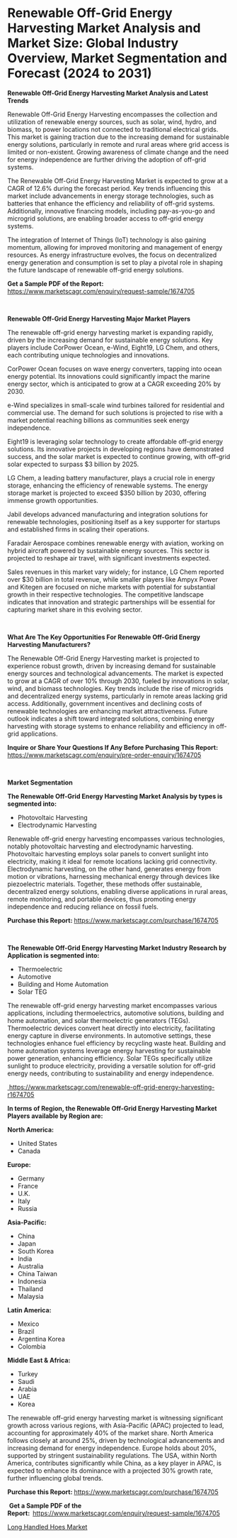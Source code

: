 <p><h1>Renewable Off-Grid Energy Harvesting Market Analysis and Market Size: Global Industry Overview, Market Segmentation and Forecast (2024 to 2031)</h1></p><p><strong>Renewable Off-Grid Energy Harvesting Market Analysis and Latest Trends</strong></p>
<p><p>Renewable Off-Grid Energy Harvesting encompasses the collection and utilization of renewable energy sources, such as solar, wind, hydro, and biomass, to power locations not connected to traditional electrical grids. This market is gaining traction due to the increasing demand for sustainable energy solutions, particularly in remote and rural areas where grid access is limited or non-existent. Growing awareness of climate change and the need for energy independence are further driving the adoption of off-grid systems.</p><p>The Renewable Off-Grid Energy Harvesting Market is expected to grow at a CAGR of 12.6% during the forecast period. Key trends influencing this market include advancements in energy storage technologies, such as batteries that enhance the efficiency and reliability of off-grid systems. Additionally, innovative financing models, including pay-as-you-go and microgrid solutions, are enabling broader access to off-grid energy systems.</p><p>The integration of Internet of Things (IoT) technology is also gaining momentum, allowing for improved monitoring and management of energy resources. As energy infrastructure evolves, the focus on decentralized energy generation and consumption is set to play a pivotal role in shaping the future landscape of renewable off-grid energy solutions.</p></p>
<p><strong>Get a Sample PDF of the Report:&nbsp;</strong> <a href="https://www.marketscagr.com/enquiry/request-sample/1674705?utm_campaign=1126&utm_medium=2&utm_source=Github&utm_content=ia&utm_term=28122024&utm_id=renewable-off-grid-energy-harvesting">https://www.marketscagr.com/enquiry/request-sample/1674705</a></p>
<p>&nbsp;</p>
<p><strong>Renewable Off-Grid Energy Harvesting Major Market Players</strong></p>
<p><p>The renewable off-grid energy harvesting market is expanding rapidly, driven by the increasing demand for sustainable energy solutions. Key players include CorPower Ocean, e-Wind, Eight19, LG Chem, and others, each contributing unique technologies and innovations.</p><p>CorPower Ocean focuses on wave energy converters, tapping into ocean energy potential. Its innovations could significantly impact the marine energy sector, which is anticipated to grow at a CAGR exceeding 20% by 2030.</p><p>e-Wind specializes in small-scale wind turbines tailored for residential and commercial use. The demand for such solutions is projected to rise with a market potential reaching billions as communities seek energy independence.</p><p>Eight19 is leveraging solar technology to create affordable off-grid energy solutions. Its innovative projects in developing regions have demonstrated success, and the solar market is expected to continue growing, with off-grid solar expected to surpass $3 billion by 2025.</p><p>LG Chem, a leading battery manufacturer, plays a crucial role in energy storage, enhancing the efficiency of renewable systems. The energy storage market is projected to exceed $350 billion by 2030, offering immense growth opportunities.</p><p>Jabil develops advanced manufacturing and integration solutions for renewable technologies, positioning itself as a key supporter for startups and established firms in scaling their operations.</p><p>Faradair Aerospace combines renewable energy with aviation, working on hybrid aircraft powered by sustainable energy sources. This sector is projected to reshape air travel, with significant investments expected.</p><p>Sales revenues in this market vary widely; for instance, LG Chem reported over $30 billion in total revenue, while smaller players like Ampyx Power and Kitegen are focused on niche markets with potential for substantial growth in their respective technologies. The competitive landscape indicates that innovation and strategic partnerships will be essential for capturing market share in this evolving sector.</p></p>
<p>&nbsp;</p>
<p><strong>What Are The Key Opportunities For Renewable Off-Grid Energy Harvesting Manufacturers?</strong></p>
<p><p>The Renewable Off-Grid Energy Harvesting market is projected to experience robust growth, driven by increasing demand for sustainable energy sources and technological advancements. The market is expected to grow at a CAGR of over 10% through 2030, fueled by innovations in solar, wind, and biomass technologies. Key trends include the rise of microgrids and decentralized energy systems, particularly in remote areas lacking grid access. Additionally, government incentives and declining costs of renewable technologies are enhancing market attractiveness. Future outlook indicates a shift toward integrated solutions, combining energy harvesting with storage systems to enhance reliability and efficiency in off-grid applications.</p></p>
<p><strong>Inquire or Share Your Questions If Any Before Purchasing This Report:</strong> <a href="https://www.marketscagr.com/enquiry/pre-order-enquiry/1674705?utm_campaign=1126&utm_medium=2&utm_source=Github&utm_content=ia&utm_term=28122024&utm_id=renewable-off-grid-energy-harvesting">https://www.marketscagr.com/enquiry/pre-order-enquiry/1674705</a></p>
<p>&nbsp;</p>
<p><strong>Market Segmentation</strong></p>
<p><strong>The Renewable Off-Grid Energy Harvesting Market Analysis by types is segmented into:</strong></p>
<p><ul><li>Photovoltaic Harvesting</li><li>Electrodynamic Harvesting</li></ul></p>
<p><p>Renewable off-grid energy harvesting encompasses various technologies, notably photovoltaic harvesting and electrodynamic harvesting. Photovoltaic harvesting employs solar panels to convert sunlight into electricity, making it ideal for remote locations lacking grid connectivity. Electrodynamic harvesting, on the other hand, generates energy from motion or vibrations, harnessing mechanical energy through devices like piezoelectric materials. Together, these methods offer sustainable, decentralized energy solutions, enabling diverse applications in rural areas, remote monitoring, and portable devices, thus promoting energy independence and reducing reliance on fossil fuels.</p></p>
<p><strong>Purchase this Report:&nbsp;</strong><a href="https://www.marketscagr.com/purchase/1674705?utm_campaign=1126&utm_medium=2&utm_source=Github&utm_content=ia&utm_term=28122024&utm_id=renewable-off-grid-energy-harvesting">https://www.marketscagr.com/purchase/1674705</a></p>
<p>&nbsp;</p>
<p><strong>The Renewable Off-Grid Energy Harvesting Market Industry Research by Application is segmented into:</strong></p>
<p><ul><li>Thermoelectric</li><li>Automotive</li><li>Building and Home Automation</li><li>Solar TEG</li></ul></p>
<p><p>The renewable off-grid energy harvesting market encompasses various applications, including thermoelectrics, automotive solutions, building and home automation, and solar thermoelectric generators (TEGs). Thermoelectric devices convert heat directly into electricity, facilitating energy capture in diverse environments. In automotive settings, these technologies enhance fuel efficiency by recycling waste heat. Building and home automation systems leverage energy harvesting for sustainable power generation, enhancing efficiency. Solar TEGs specifically utilize sunlight to produce electricity, providing a versatile solution for off-grid energy needs, contributing to sustainability and energy independence.</p></p>
<p><a href="https://www.marketscagr.com/renewable-off-grid-energy-harvesting-r1674705?utm_campaign=1126&utm_medium=2&utm_source=Github&utm_content=ia&utm_term=28122024&utm_id=renewable-off-grid-energy-harvesting">&nbsp;https://www.marketscagr.com/renewable-off-grid-energy-harvesting-r1674705</a></p>
<p><strong>In terms of Region, the Renewable Off-Grid Energy Harvesting Market Players available by Region are:</strong></p>
<p>
    <p> <strong> North America: </strong>
        <ul>
            <li>United States</li>
            <li>Canada</li>
        </ul>
        </p> 
    <p> <strong> Europe: </strong>
        <ul>
            <li>Germany</li>
            <li>France</li>
            <li>U.K.</li>
            <li>Italy</li>
            <li>Russia</li>
        </ul>
        </p> 
    <p> <strong> Asia-Pacific: </strong>
        <ul>
            <li>China</li>
            <li>Japan</li>
            <li>South Korea</li>
            <li>India</li>
            <li>Australia</li>
            <li>China Taiwan</li>
            <li>Indonesia</li>
            <li>Thailand</li>
            <li>Malaysia</li>
        </ul>
        </p> 
    <p> <strong> Latin America: </strong>
        <ul>
            <li>Mexico</li>
            <li>Brazil</li>
            <li>Argentina Korea</li>
            <li>Colombia</li>
        </ul>
        </p> 
    <p> <strong> Middle East & Africa: </strong>
        <ul>
            <li>Turkey</li>
            <li>Saudi</li>
            <li>Arabia</li>
            <li>UAE</li>
            <li>Korea</li>
        </ul>
    </p>
    </p>
<p><p>The renewable off-grid energy harvesting market is witnessing significant growth across various regions, with Asia-Pacific (APAC) projected to lead, accounting for approximately 40% of the market share. North America follows closely at around 25%, driven by technological advancements and increasing demand for energy independence. Europe holds about 20%, supported by stringent sustainability regulations. The USA, within North America, contributes significantly while China, as a key player in APAC, is expected to enhance its dominance with a projected 30% growth rate, further influencing global trends.</p></p>
<p><strong>Purchase this Report: </strong><a href="https://www.marketscagr.com/purchase/1674705?utm_campaign=1126&utm_medium=2&utm_source=Github&utm_content=ia&utm_term=28122024&utm_id=renewable-off-grid-energy-harvesting">https://www.marketscagr.com/purchase/1674705</a></p>
<p>&nbsp;<strong>Get a Sample PDF of the Report:&nbsp;&nbsp;</strong><a href="https://www.marketscagr.com/enquiry/request-sample/1674705?utm_campaign=1126&utm_medium=2&utm_source=Github&utm_content=ia&utm_term=28122024&utm_id=renewable-off-grid-energy-harvesting">https://www.marketscagr.com/enquiry/request-sample/1674705</a></p>
<p><strong></strong></p>
<p><p><a href="https://github.com/gdfhhhj/Market-Research-Report-List-7/blob/main/long-handled-hoes-market.md?utm_campaign=1126&utm_medium=2&utm_source=Github&utm_content=ia&utm_term=28122024&utm_id=renewable-off-grid-energy-harvesting">Long Handled Hoes Market</a></p></p>